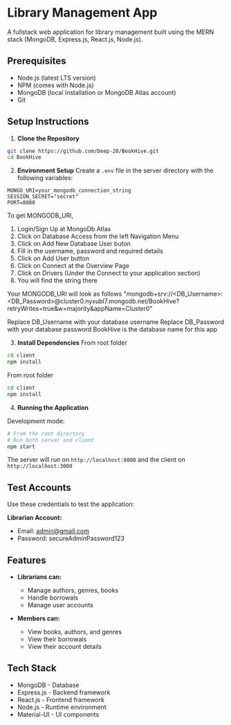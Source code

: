 # Library Management App

A fullstack web application for library management built using the MERN stack (MongoDB, Express.js, React.js, Node.js).

## Prerequisites

- Node.js (latest LTS version)
- NPM (comes with Node.js)
- MongoDB (local installation or MongoDB Atlas account)
- Git

## Setup Instructions

1. **Clone the Repository**
```bash
git clone https://github.com/Deep-20/BookHive.git
cd BookHive
```

2. **Environment Setup**
Create a `.env` file in the server directory with the following variables:
```
MONGO_URI=your_mongodb_connection_string
SESSION_SECRET="secret"
PORT=8080
```

To get MONGODB_URI, 
  1) Login/Sign Up at MongoDb Atlas
  2) Click on Database Access from the left Navigation Menu
  3) Click on Add New Database User buton
  4) Fill in the username, password and required details
  5) Click on Add User button
  6) Click on Connect at the Overview Page
  7) Click on Drivers (Under the Connect to your application section)
  8) You will find the string there

Your MONGODB_URI will look as follows
"mongodb+srv://<DB_Username>:<DB_Password>@cluster0.nyxubl7.mongodb.net/BookHive?retryWrites=true&w=majority&appName=Cluster0"

Replace DB_Username with your database username
Replace DB_Password with your database password
BookHive is the database name for this app

3. **Install Dependencies**
   From root folder
```bash
cd client
npm install
```

  From root folder
```bash
cd client
npm install
```

4. **Running the Application**

Development mode:
```bash
# From the root directory
# Run both server and client
npm start
```

The server will run on `http://localhost:8080` and the client on `http://localhost:3000`

## Test Accounts

Use these credentials to test the application:

**Librarian Account:**
- Email: admin@gmail.com
- Password: secureAdminPassword123

## Features

- **Librarians can:**
  - Manage authors, genres, books
  - Handle borrowals
  - Manage user accounts

- **Members can:**
  - View books, authors, and genres
  - View their borrowals
  - View their account details

## Tech Stack

- MongoDB - Database
- Express.js - Backend framework
- React.js - Frontend framework
- Node.js - Runtime environment
- Material-UI - UI components
